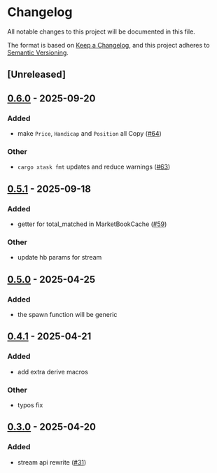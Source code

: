 # Changelog

All notable changes to this project will be documented in this file.

The format is based on [Keep a Changelog](https://keepachangelog.com/en/1.0.0/),
and this project adheres to [Semantic Versioning](https://semver.org/spec/v2.0.0.html).

## [Unreleased]

## [0.6.0](https://github.com/roberts-pumpurs/betfair-adapter-rs/compare/betfair-stream-api-v0.5.2...betfair-stream-api-v0.6.0) - 2025-09-20

### Added

- make `Price`, `Handicap` and `Position` all Copy ([#64](https://github.com/roberts-pumpurs/betfair-adapter-rs/pull/64))

### Other

- `cargo xtask fmt` updates and reduce warnings ([#63](https://github.com/roberts-pumpurs/betfair-adapter-rs/pull/63))

## [0.5.1](https://github.com/roberts-pumpurs/betfair-adapter-rs/compare/betfair-stream-api-v0.5.0...betfair-stream-api-v0.5.1) - 2025-09-18

### Added

- getter for total_matched in MarketBookCache ([#59](https://github.com/roberts-pumpurs/betfair-adapter-rs/pull/59))

### Other

- update hb params for stream

## [0.5.0](https://github.com/roberts-pumpurs/betfair-adapter-rs/compare/betfair-stream-api-v0.4.1...betfair-stream-api-v0.5.0) - 2025-04-25

### Added

- the spawn function will be generic

## [0.4.1](https://github.com/roberts-pumpurs/betfair-adapter-rs/compare/betfair-stream-api-v0.4.0...betfair-stream-api-v0.4.1) - 2025-04-21

### Added

- add extra derive macros

### Other

- typos fix

## [0.3.0](https://github.com/roberts-pumpurs/betfair-adapter-rs/compare/betfair-stream-api-v0.2.1...betfair-stream-api-v0.3.0) - 2025-04-20

### Added

- stream api rewrite ([#31](https://github.com/roberts-pumpurs/betfair-adapter-rs/pull/31))
